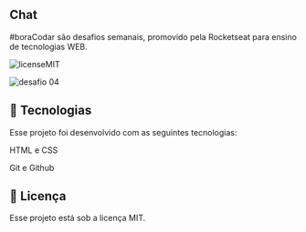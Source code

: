 Chat
-
#boraCodar são desafios semanais, promovido pela Rocketseat para ensino de tecnologias WEB.

![licenseMIT](https://user-images.githubusercontent.com/124744877/232584456-2ca38097-7df9-44e2-ad44-b6ae3e13c901.svg)

![desafio 04](https://user-images.githubusercontent.com/124744877/232584508-5d968cff-3650-49ea-b58c-78be77864eaa.jpg)

🚀 Tecnologias
-

Esse projeto foi desenvolvido com as seguintes tecnologias:

HTML e CSS

Git e Github

📝 Licença
-
Esse projeto está sob a licença MIT.

